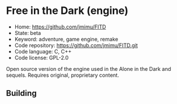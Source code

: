 # Free in the Dark (engine)

- Home: https://github.com/jmimu/FITD
- State: beta
- Keyword: adventure, game engine, remake
- Code repository: https://github.com/jmimu/FITD.git
- Code language: C, C++
- Code license: GPL-2.0

Open source version of the engine used in the Alone in the Dark and sequels.
Requires original, proprietary content.

## Building


